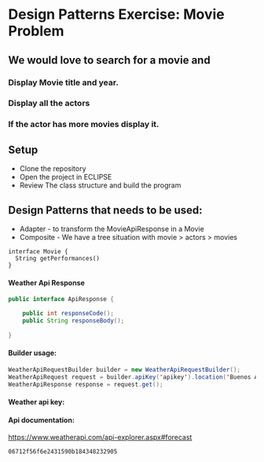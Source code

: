 # Design Patterns Exercise: Movie Problem
## We would love to search for a movie and

### Display Movie title and year.

### Display all the actors

### If the actor has more movies display it.


## Setup

- Clone the repository
- Open the project in ECLIPSE
- Review The class structure and build the program



## Design Patterns that needs to be used:

- Adapter - to transform the MovieApiResponse in a Movie
- Composite - We have a tree situation with movie > actors > movies

```
interface Movie {
  String getPerformances()
}

```


#### Weather Api Response

```java
public interface ApiResponse {

	public int responseCode();
	public String responseBody();
	
}
```

#### Builder usage:

```java
WeatherApiRequestBuilder builder = new WeatherApiRequestBuilder();
WeatherApiRequest request = builder.apiKey('apikey').location('Buenos Aires').days(1).build();
WeatherApiResponse response = request.get();
```

#### Weather api key:

#### Api documentation:

https://www.weatherapi.com/api-explorer.aspx#forecast


```
06712f56f6e2431590b184348232905
```


